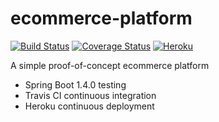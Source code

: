 # ecommerce-platform

[![Build Status](https://travis-ci.org/brunosimioni/ecommerce-platform.svg?branch=master)](https://travis-ci.org/brunosimioni/ecommerce-platform)
[![Coverage Status](https://coveralls.io/repos/github/brunosimioni/ecommerce-platform/badge.svg)](https://coveralls.io/github/brunosimioni/ecommerce-platform)
[![Heroku](https://heroku-badge.herokuapp.com/?app=an-ecommerce-platform&style=flat&svg=1)](https://an-ecommerce-platform.herokuapp.com/index.html)

A simple proof-of-concept ecommerce platform

- Spring Boot 1.4.0 testing
- Travis CI continuous integration
- Heroku continuous deployment
